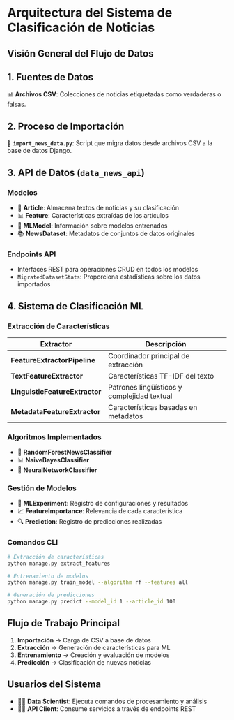 # Arquitectura del Sistema de Clasificación de Noticias

## Visión General del Flujo de Datos


## 1. Fuentes de Datos
📊 **Archivos CSV**: Colecciones de noticias etiquetadas como verdaderas o falsas.

## 2. Proceso de Importación
🔄 **`import_news_data.py`**: Script que migra datos desde archivos CSV a la base de datos Django.

## 3. API de Datos (`data_news_api`)

### Modelos
- 📰 **Article**: Almacena textos de noticias y su clasificación
- 📊 **Feature**: Características extraídas de los artículos
- 🤖 **MLModel**: Información sobre modelos entrenados
- 📚 **NewsDataset**: Metadatos de conjuntos de datos originales

### Endpoints API
- Interfaces REST para operaciones CRUD en todos los modelos
- `MigratedDatasetStats`: Proporciona estadísticas sobre los datos importados

## 4. Sistema de Clasificación ML

### Extracción de Características
| Extractor | Descripción |
|-----------|-------------|
| **FeatureExtractorPipeline** | Coordinador principal de extracción |
| **TextFeatureExtractor** | Características TF-IDF del texto |
| **LinguisticFeatureExtractor** | Patrones lingüísticos y complejidad textual |
| **MetadataFeatureExtractor** | Características basadas en metadatos |

### Algoritmos Implementados
- 🌲 **RandomForestNewsClassifier**
- 📊 **NaiveBayesClassifier**
- 🧠 **NeuralNetworkClassifier**

### Gestión de Modelos
- 🧪 **MLExperiment**: Registro de configuraciones y resultados
- 📈 **FeatureImportance**: Relevancia de cada característica
- 🔍 **Prediction**: Registro de predicciones realizadas

### Comandos CLI
```bash
# Extracción de características
python manage.py extract_features

# Entrenamiento de modelos
python manage.py train_model --algorithm rf --features all

# Generación de predicciones
python manage.py predict --model_id 1 --article_id 100
```

## Flujo de Trabajo Principal

1. **Importación** → Carga de CSV a base de datos
2. **Extracción** → Generación de características para ML
3. **Entrenamiento** → Creación y evaluación de modelos
4. **Predicción** → Clasificación de nuevas noticias

## Usuarios del Sistema
- 👩‍🔬 **Data Scientist**: Ejecuta comandos de procesamiento y análisis
- 🧑‍💻 **API Client**: Consume servicios a través de endpoints REST